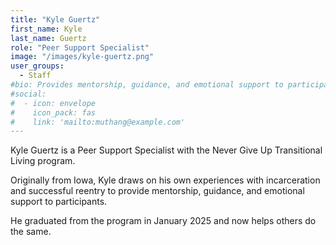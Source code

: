 ```yaml
---
title: "Kyle Guertz"
first_name: Kyle
last_name: Guertz
role: "Peer Support Specialist"
image: "/images/kyle-guertz.png"
user_groups:
  - Staff
#bio: Provides mentorship, guidance, and emotional support to participants, using lived experience with incarceration and successful reentry to foster connection and encouragement.
#social:
#  - icon: envelope
#    icon_pack: fas
#    link: 'mailto:muthang@example.com'
---
```


Kyle Guertz is a Peer Support Specialist with the Never Give Up Transitional Living program. 

Originally from Iowa, Kyle draws on his own experiences with incarceration and successful reentry to provide mentorship, guidance, and emotional support to participants.

He graduated from the program in January 2025 and now helps others do the same.
